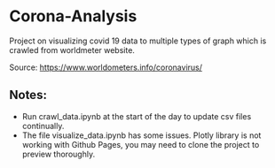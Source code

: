 # Corona-Analysis
Project on visualizing covid 19 data to multiple types of graph which is crawled from worldmeter website.

Source: https://www.worldometers.info/coronavirus/

## Notes:
- Run crawl_data.ipynb at the start of the day to update csv files continually.
- The file visualize_data.ipynb has some issues. Plotly library is not working with Github Pages, you may need to clone the project to preview thoroughly.
